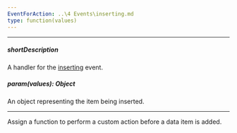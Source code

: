 ```yaml
---
EventForAction: ..\4 Events\inserting.md
type: function(values)
---
```

---
##### shortDescription
A handler for the [inserting](/api-reference/30%20Data%20Layer/Store/4%20Events/inserting.md '{basewidgetpath}/Events/#inserting') event.

##### param(values): Object
An object representing the item being inserted.

---
Assign a function to perform a custom action before a data item is added.